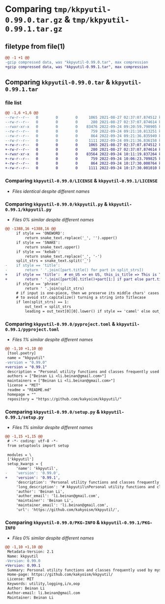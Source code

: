 # Comparing `tmp/kkpyutil-0.99.0.tar.gz` & `tmp/kkpyutil-0.99.1.tar.gz`

## filetype from file(1)

```diff
@@ -1 +1 @@
-gzip compressed data, was "kkpyutil-0.99.0.tar", max compression
+gzip compressed data, was "kkpyutil-0.99.1.tar", max compression
```

## Comparing `kkpyutil-0.99.0.tar` & `kkpyutil-0.99.1.tar`

### file list

```diff
@@ -1,6 +1,6 @@
--rw-r--r--   0        0        0     1065 2021-08-27 02:37:07.874512 kkpyutil-0.99.0/LICENSE
--rw-r--r--   0        0        0      280 2021-08-27 02:37:07.874614 kkpyutil-0.99.0/README.md
--rwxr-xr-x   0        0        0    83476 2022-09-24 09:20:59.790905 kkpyutil-0.99.0/kkpyutil.py
--rw-r--r--   0        0        0      759 2022-09-24 09:21:10.813251 kkpyutil-0.99.0/pyproject.toml
--rw-r--r--   0        0        0      864 2022-09-24 09:21:36.835949 kkpyutil-0.99.0/setup.py
--rw-r--r--   0        0        0     1111 2022-09-24 09:21:36.836158 kkpyutil-0.99.0/PKG-INFO
+-rw-r--r--   0        0        0     1065 2021-08-27 02:37:07.874512 kkpyutil-0.99.1/LICENSE
+-rw-r--r--   0        0        0      280 2021-08-27 02:37:07.874614 kkpyutil-0.99.1/README.md
+-rwxr-xr-x   0        0        0    83564 2022-09-24 10:11:19.837264 kkpyutil-0.99.1/kkpyutil.py
+-rw-r--r--   0        0        0      759 2022-09-24 10:06:23.709825 kkpyutil-0.99.1/pyproject.toml
+-rw-r--r--   0        0        0      864 2022-09-24 10:17:30.000764 kkpyutil-0.99.1/setup.py
+-rw-r--r--   0        0        0     1111 2022-09-24 10:17:30.001010 kkpyutil-0.99.1/PKG-INFO
```

### Comparing `kkpyutil-0.99.0/LICENSE` & `kkpyutil-0.99.1/LICENSE`

 * *Files identical despite different names*

### Comparing `kkpyutil-0.99.0/kkpyutil.py` & `kkpyutil-0.99.1/kkpyutil.py`

 * *Files 0% similar despite different names*

```diff
@@ -1388,16 +1388,16 @@
     if style == 'ONEWORD':
         return snake_text.replace('_', '').upper()
     if style == 'SNAKE':
         return snake_text.upper()
     if style == 'kebab':
         return snake_text.replace('_', '-')
     split_strs = snake_text.split('_')
-    if style == 'title':
-        return ' '.join([part.title() for part in split_strs])
+    if style == 'title':  # en_US => en US, this_is_title => This is Title
+        return ' '.join([part[0].title()+part[1:] if part else part.title() for part in split_strs])
     if style == 'phrase':
         return ' '.join(split_strs)
     # if input is one-piece, then we preserve its middle chars' cases
     # to avoid str.capitalize() turning a string into Titlecase
     if len(split_strs) == 1:
         out_text = split_strs
         leading = out_text[0][0].lower() if style == 'camel' else out_text[0][0].upper()
```

### Comparing `kkpyutil-0.99.0/pyproject.toml` & `kkpyutil-0.99.1/pyproject.toml`

 * *Files 1% similar despite different names*

```diff
@@ -1,10 +1,10 @@
 [tool.poetry]
 name = "kkpyutil"
-version = "0.99.0"
+version = "0.99.1"
 description = "Personal utility functions and classes frequently used by myself for daily Python work."
 authors = ["Beinan Li <li.beinan@gmail.com>"]
 maintainers = ["Beinan Li <li.beinan@gmail.com>"]
 license = "MIT"
 readme = "README.md"
 homepage = ""
 repository = "https://github.com/kakyoism/kkpyutil/"
```

### Comparing `kkpyutil-0.99.0/setup.py` & `kkpyutil-0.99.1/setup.py`

 * *Files 1% similar despite different names*

```diff
@@ -1,15 +1,15 @@
 # -*- coding: utf-8 -*-
 from setuptools import setup
 
 modules = \
 ['kkpyutil']
 setup_kwargs = {
     'name': 'kkpyutil',
-    'version': '0.99.0',
+    'version': '0.99.1',
     'description': 'Personal utility functions and classes frequently used by myself for daily Python work.',
     'long_description': '# kkpyutil\nPersonal utility functions and classes frequently used by myself for daily Python work.\n\nIt does not necessarily benefit everybody, but I hope it \nmay occasionally shed light on some issues you may have in your own work.\n\n## INSTALL\n\n```shell\npip3 install kkpyutil\n```\n',
     'author': 'Beinan Li',
     'author_email': 'li.beinan@gmail.com',
     'maintainer': 'Beinan Li',
     'maintainer_email': 'li.beinan@gmail.com',
     'url': 'https://github.com/kakyoism/kkpyutil/',
```

### Comparing `kkpyutil-0.99.0/PKG-INFO` & `kkpyutil-0.99.1/PKG-INFO`

 * *Files 0% similar despite different names*

```diff
@@ -1,10 +1,10 @@
 Metadata-Version: 2.1
 Name: kkpyutil
-Version: 0.99.0
+Version: 0.99.1
 Summary: Personal utility functions and classes frequently used by myself for daily Python work.
 Home-page: https://github.com/kakyoism/kkpyutil/
 License: MIT
 Keywords: utility,logging,i/o,oop
 Author: Beinan Li
 Author-email: li.beinan@gmail.com
 Maintainer: Beinan Li
```

